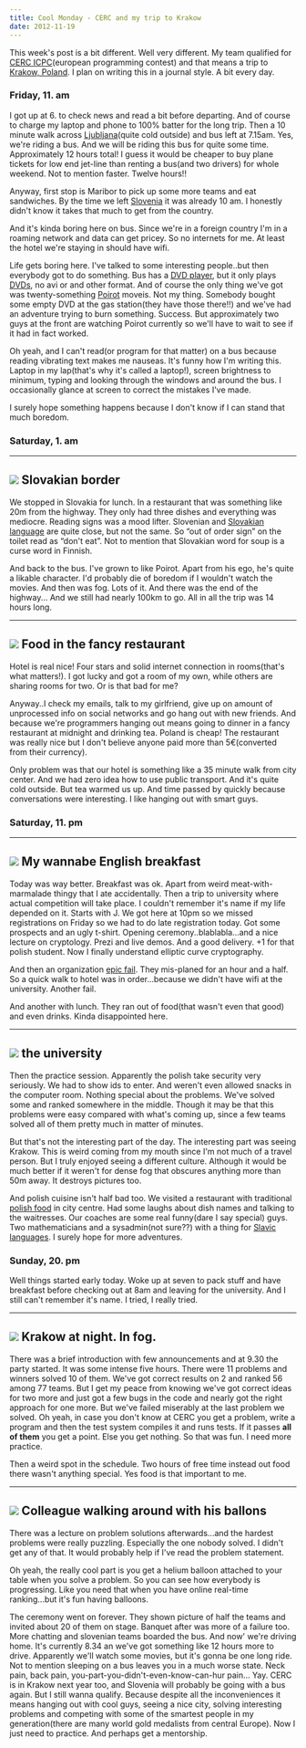 ```yaml
---
title: Cool Monday - CERC and my trip to Krakow
date: 2012-11-19
---
```


This week's post is a bit different. Well very different. My team
qualified for [CERC ICPC](http://icpc.baylor.edu/public/worldMap/1317)(european programming
contest) and that means a trip to [Krakow,
Poland](http://maps.google.com/maps?ll=50.0613888889,19.9383333333&spn=0.1,0.1&q=50.0613888889,19.9383333333%20(Kraków)&t=h "Kraków").
I plan on writing this in a journal style. A bit every day.


### Friday, 11. am

I got up at 6. to check news and read a bit before departing. And of
course to charge my laptop and phone to 100% batter for the long trip.
Then a 10 minute walk across
[Ljubljana](http://maps.google.com/maps?ll=46.0555555556,14.5083333333&spn=0.1,0.1&q=46.0555555556,14.5083333333%20(Ljubljana)&t=h "Ljubljana")(quite
cold outside) and bus left at 7.15am. Yes, we're riding a bus. And we
will be riding this bus for quite some time. Approximately 12 hours
total! I guess it would be cheaper to buy plane tickets for low end
jet-line than renting a bus(and two drivers) for whole weekend. Not to
mention faster. Twelve hours!!

Anyway, first stop is Maribor to pick up some more teams and eat
sandwiches. By the time we left
[Slovenia](http://maps.google.com/maps?ll=46.05,14.5&spn=10.0,10.0&q=46.05,14.5%20(Slovenia)&t=h "Slovenia")
it was already 10 am. I honestly didn't know it takes that much to get
from the country.

And it's kinda boring here on bus. Since we're in a foreign country I'm
in a roaming network and data can get pricey. So no internets for me. At
least the hotel we're staying in should have wifi.

Life gets boring here. I've talked to some interesting people..but then
everybody got to do something. Bus has a [DVD
player](http://en.wikipedia.org/wiki/DVD_player "DVD player"), but it
only plays [DVDs](http://en.wikipedia.org/wiki/DVD "DVD"), no avi or and
other format. And of course the only thing we've got was
twenty-something
[Poirot](http://en.wikipedia.org/wiki/Hercule_Poirot "Hercule Poirot")
moveis. Not my thing. Somebody bought some empty DVD at the gas
station(they have those there!!) and we've had an adventure trying to
burn something. Success. But approximately two guys at the front are
watching Poirot currently so we'll have to wait to see if it had in fact
worked.

Oh yeah, and I can't read(or program for that matter) on a bus because
reading vibrating text makes me nauseas. It's funny how I'm writing
this. Laptop in my lap(that's why it's called a laptop!), screen
brightness to minimum, typing and looking through the windows and around
the bus. I occasionally glance at screen to correct the mistakes I've
made.

I surely hope something happens because I don't know if I can stand that
much boredom.

### Saturday, 1. am



  ------------------------------
  ![](/images/cerc/bratislava.jpg)
  Slovakian border
  ------------------------------

We stopped in Slovakia for lunch. In a restaurant that was something
like 20m from the highway. They only had three dishes and everything was
mediocre. Reading signs was a mood lifter. Slovenian and [Slovakian
language](http://en.wikipedia.org/wiki/Slovak_language "Slovak language")
are quite close, but not the same. So “out of order sign” on the toilet
read as “don't eat”. Not to mention that Slovakian word for soup is a
curse word in Finnish.

And back to the bus. I've grown to like Poirot. Apart from his ego, he's
quite a likable character. I'd probably die of boredom if I wouldn't
watch the movies. And then was fog. Lots of it. And there was the end of
the highway... And we still had nearly 100km to go. All in all the trip
was 14 hours long.

  -----------------------------------------
  ![](/images/cerc/fancy_restaurant.jpg)
  Food in the fancy restaurant
  -----------------------------------------

Hotel is real nice! Four stars and solid internet connection in
rooms(that's what matters!). I got lucky and got a room of my own, while
others are sharing rooms for two. Or is that bad for me?

Anyway..I check my emails, talk to my girlfriend, give up on amount of
unprocessed info on social networks and go hang out with new friends.
And because we're programmers hanging out means going to dinner in a
fancy restaurant at midnight and drinking tea. Poland is cheap! The
restaurant was really nice but I don't believe anyone paid more than
5€(converted from their currency). 

Only problem was that our hotel is something like a 35 minute walk from
city center. And we had zero idea how to use public transport. And it's
quite cold outside. But tea warmed us up. And time passed by quickly
because conversations were interesting. I like hanging out with smart
guys.



### Saturday, 11. pm

  ------------------------------
  ![](/images/cerc/english_breakfast.jpg)
  My wannabe English breakfast
  ------------------------------

Today was way better. Breakfast was ok. Apart from weird
meat-with-marmalade thingy that I ate accidentally. Then a trip to
university where actual competition will take place. I couldn't remember
it's name if my life depended on it. Starts with J. We got here at 10pm
so we missed registrations on Friday so we had to do late registration
today. Got some prospects and an ugly t-shirt. Opening
ceremony..blablabla...and a nice lecture on cryptology. Prezi and live
demos. And a good delivery. +1 for that polish student. Now I finally
understand elliptic curve cryptography.



And then an organization [epic
fail](http://en.wikipedia.org/wiki/Failure "Failure"). They mis-planed
for an hour and a half. So a quick walk to hotel was in order...because
we didn't have wifi at the university. Another fail.

And another with lunch. They ran out of food(that wasn't even that good)
and even drinks. Kinda disappointed here.

  -----------------------------------
  ![](/images/cerc/university.jpg)
  the university
  -----------------------------------

Then the practice session. Apparently the polish take security very
seriously. We had to show ids to enter. And weren't even allowed snacks
in the computer room. Nothing special about the problems. We've solved
some and ranked somewhere in the middle. Though it may be that this
problems were easy compared with what's coming up, since a few teams
solved all of them pretty much in matter of minutes.

But that's not the interesting part of the day. The interesting part was
seeing Krakow. This is weird coming from my mouth since I'm not much of
a travel person. But I truly enjoyed seeing a different culture.
Although it would be much better if it weren't for dense fog that
obscures anything more than 50m away. It destroys pictures too.

And polish cuisine isn't half bad too. We visited a restaurant with
traditional [polish
food](http://en.wikipedia.org/wiki/Polish_cuisine "Polish cuisine") in
city centre. Had some laughs about dish names and talking to the
waitresses. Our coaches are some real funny(dare I say special) guys.
Two mathematicians and a sysadmin(not sure??) with a thing for [Slavic
languages](http://en.wikipedia.org/wiki/Slavic_languages "Slavic languages").
I surely hope for more adventures.

### Sunday, 20. pm

Well things started early today. Woke up at seven to pack stuff and have
breakfast before checking out at 8am and leaving for the university. And
I still can't remember it's name. I tried, I really tried.

  -------------------------------
  ![](/images/cerc/church.jpg)
  Krakow at night. In fog.
  -------------------------------

There was a brief introduction with few announcements and at 9.30 the
party started. It was some intense five hours. There were 11 problems
and winners solved 10 of them. We've got correct results on 2 and ranked
56 among 77 teams. But I get my peace from knowing we've got correct
ideas for two more and just got a few bugs in the code and nearly got
the right approach for one more. But we've failed miserably at the last
problem we solved. Oh yeah, in case you don't know at CERC you get a
problem, write a program and then the test system compiles it and runs
tests. If it passes **all of them** you get a point. Else you get
nothing. So that was fun. I need more practice.

Then a weird spot in the schedule. Two hours of free time instead out
food there wasn't anything special. Yes food is that important to me.

  ----------------------------
  ![](/images/cerc/balloons.jpg)
  Colleague walking around with his ballons
  ----------------------------

There was a lecture on problem solutions afterwards...and the hardest
problems were really puzzling. Especially the one nobody solved. I
didn't get any of that. It would probably help if I've read the problem
statement.

Oh yeah, the really cool part is you get a helium balloon attached to
your table when you solve a problem. So you can see how everybody is
progressing. Like you need that when you have online real-time
ranking...but it's fun having balloons.

The ceremony went on forever. They shown picture of half the teams and
invited about 20 of them on stage. Banquet after was more of a failure
too. More chatting and slovenian teams boarded the bus. And now' we're
driving home. It's currently 8.34 an we've got something like 12 hours
more to drive. Apparently we'll watch some movies, but it's gonna be one
long ride. Not to mention sleeping on a bus leaves you in a much worse
state. Neck pain, back pain, you-part-you-didn't-even-know-can-hur
pain... Yay. CERC is in Krakow next year too, and Slovenia will probably
be going with a bus again. But I still wanna qualify. Because despite
all the inconveniences it means hanging out with cool guys, seeing a
nice city, solving interesting problems and competing with some of the
smartest people in my generation(there are many world gold medalists
from central Europe). Now I just need to practice. And perhaps get a
mentorship.



